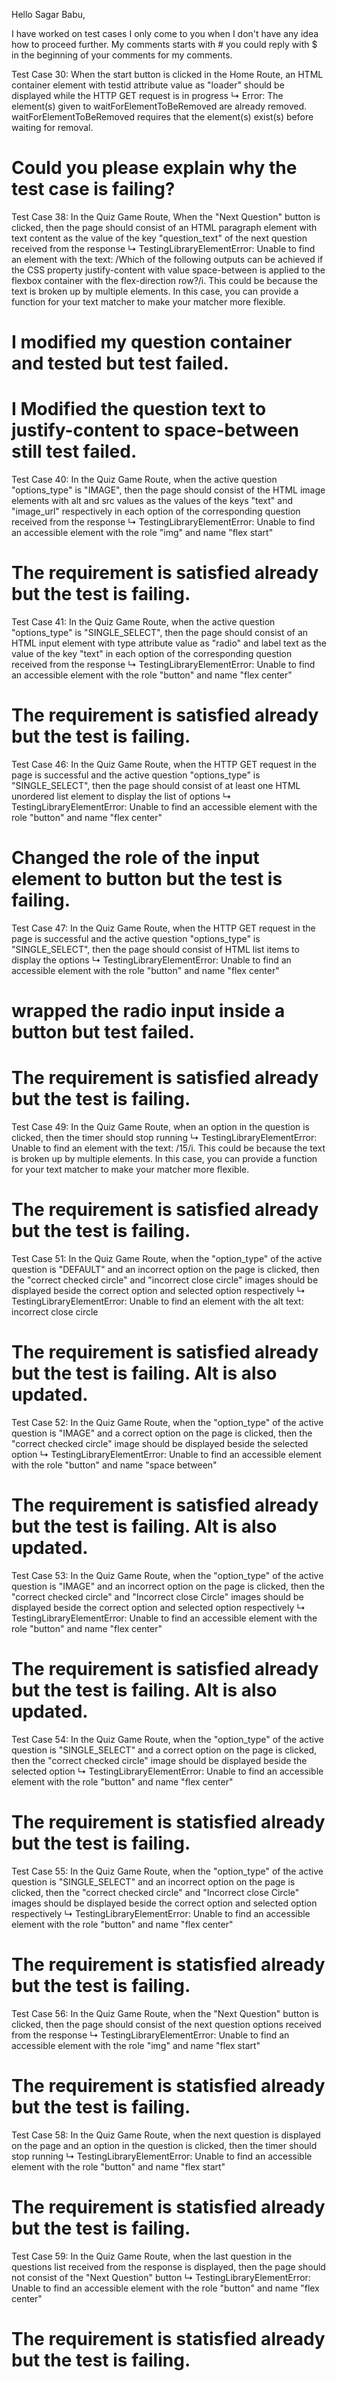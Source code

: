 Hello Sagar Babu,

I have worked on test cases I only come to you when I don't have any idea how to
proceed further. My comments starts with # you could reply with $ in the
beginning of your comments for my comments.

Test Case 30: When the start button is clicked in the Home Route, an HTML
container element with testid attribute value as "loader" should be displayed
while the HTTP GET request is in progress ↳ Error: The element(s) given to
waitForElementToBeRemoved are already removed. waitForElementToBeRemoved
requires that the element(s) exist(s) before waiting for removal.

# Could you please explain why the test case is failing?

Test Case 38: In the Quiz Game Route, When the "Next Question" button is
clicked, then the page should consist of an HTML paragraph element with text
content as the value of the key "question_text" of the next question received
from the response ↳ TestingLibraryElementError: Unable to find an element with
the text: /Which of the following outputs can be achieved if the CSS property
justify-content with value space-between is applied to the flexbox container
with the flex-direction row?/i. This could be because the text is broken up by
multiple elements. In this case, you can provide a function for your text
matcher to make your matcher more flexible.

# I modified my question container and tested but test failed.

# I Modified the question text to justify-content to space-between still test failed.

Test Case 40: In the Quiz Game Route, when the active question "options_type" is
"IMAGE", then the page should consist of the HTML image elements with alt and
src values as the values of the keys "text" and "image_url" respectively in each
option of the corresponding question received from the response ↳
TestingLibraryElementError: Unable to find an accessible element with the role
"img" and name "flex start"

# The requirement is satisfied already but the test is failing.

Test Case 41: In the Quiz Game Route, when the active question "options_type" is
"SINGLE_SELECT", then the page should consist of an HTML input element with type
attribute value as "radio" and label text as the value of the key "text" in each
option of the corresponding question received from the response ↳
TestingLibraryElementError: Unable to find an accessible element with the role
"button" and name "flex center"

# The requirement is satisfied already but the test is failing.

Test Case 46: In the Quiz Game Route, when the HTTP GET request in the page is
successful and the active question "options_type" is "SINGLE_SELECT", then the
page should consist of at least one HTML unordered list element to display the
list of options ↳ TestingLibraryElementError: Unable to find an accessible
element with the role "button" and name "flex center"

# Changed the role of the input element to button but the test is failing.

Test Case 47: In the Quiz Game Route, when the HTTP GET request in the page is
successful and the active question "options_type" is "SINGLE_SELECT", then the
page should consist of HTML list items to display the options ↳
TestingLibraryElementError: Unable to find an accessible element with the role
"button" and name "flex center"

# wrapped the radio input inside a button but test failed.

# The requirement is satisfied already but the test is failing.

Test Case 49: In the Quiz Game Route, when an option in the question is clicked,
then the timer should stop running ↳ TestingLibraryElementError: Unable to find
an element with the text: /15/i. This could be because the text is broken up by
multiple elements. In this case, you can provide a function for your text
matcher to make your matcher more flexible.

# The requirement is satisfied already but the test is failing.

Test Case 51: In the Quiz Game Route, when the "option_type" of the active
question is "DEFAULT" and an incorrect option on the page is clicked, then the
"correct checked circle" and "incorrect close circle" images should be displayed
beside the correct option and selected option respectively ↳
TestingLibraryElementError: Unable to find an element with the alt text:
incorrect close circle

# The requirement is satisfied already but the test is failing. Alt is also updated.

Test Case 52: In the Quiz Game Route, when the "option_type" of the active
question is "IMAGE" and a correct option on the page is clicked, then the
"correct checked circle" image should be displayed beside the selected option ↳
TestingLibraryElementError: Unable to find an accessible element with the role
"button" and name "space between"

# The requirement is satisfied already but the test is failing. Alt is also updated.

Test Case 53: In the Quiz Game Route, when the "option_type" of the active
question is "IMAGE" and an incorrect option on the page is clicked, then the
"correct checked circle" and "Incorrect close Circle" images should be displayed
beside the correct option and selected option respectively ↳
TestingLibraryElementError: Unable to find an accessible element with the role
"button" and name "flex center"

# The requirement is satisfied already but the test is failing. Alt is also updated.

Test Case 54: In the Quiz Game Route, when the "option_type" of the active
question is "SINGLE_SELECT" and a correct option on the page is clicked, then
the "correct checked circle" image should be displayed beside the selected
option ↳ TestingLibraryElementError: Unable to find an accessible element with
the role "button" and name "flex center"

# The requirement is statisfied already but the test is failing.

Test Case 55: In the Quiz Game Route, when the "option_type" of the active
question is "SINGLE_SELECT" and an incorrect option on the page is clicked, then
the "correct checked circle" and "Incorrect close Circle" images should be
displayed beside the correct option and selected option respectively ↳
TestingLibraryElementError: Unable to find an accessible element with the role
"button" and name "flex center"

# The requirement is statisfied already but the test is failing.

Test Case 56: In the Quiz Game Route, when the "Next Question" button is
clicked, then the page should consist of the next question options received from
the response ↳ TestingLibraryElementError: Unable to find an accessible element
with the role "img" and name "flex start"

# The requirement is statisfied already but the test is failing.

Test Case 58: In the Quiz Game Route, when the next question is displayed on the
page and an option in the question is clicked, then the timer should stop
running ↳ TestingLibraryElementError: Unable to find an accessible element with
the role "button" and name "flex start"

# The requirement is statisfied already but the test is failing.

Test Case 59: In the Quiz Game Route, when the last question in the questions
list received from the response is displayed, then the page should not consist
of the "Next Question" button ↳ TestingLibraryElementError: Unable to find an
accessible element with the role "button" and name "flex center"

# The requirement is statisfied already but the test is failing.
